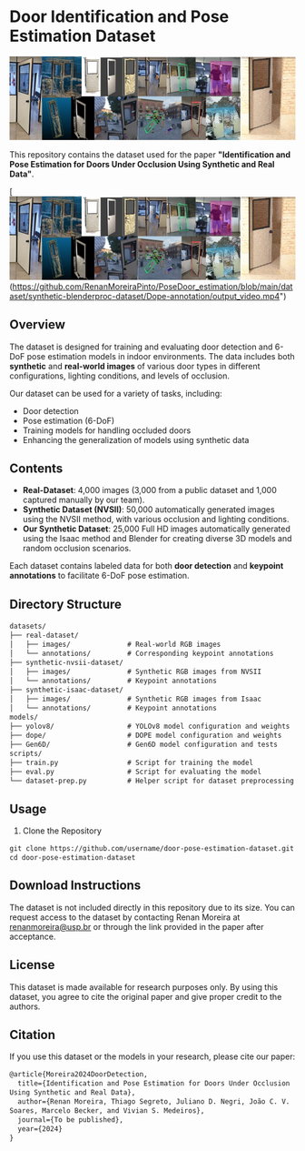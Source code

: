 # Door Identification and Pose Estimation Dataset
![Alt text](images/show.jpg)

This repository contains the dataset used for the paper **"Identification and Pose Estimation for Doors Under Occlusion Using Synthetic and Real Data"**.

[![Watch the video](images/show.jpg) (https://github.com/RenanMoreiraPinto/PoseDoor_estimation/blob/main/dataset/synthetic-blenderproc-dataset/Dope-annotation/output_video.mp4")
## Overview

The dataset is designed for training and evaluating door detection and 6-DoF pose estimation models in indoor environments. The data includes both **synthetic** and **real-world images** of various door types in different configurations, lighting conditions, and levels of occlusion.

Our dataset can be used for a variety of tasks, including:

- Door detection
- Pose estimation (6-DoF)
- Training models for handling occluded doors
- Enhancing the generalization of models using synthetic data

## Contents

- **Real-Dataset**: 4,000 images (3,000 from a public dataset and 1,000 captured manually by our team).
- **Synthetic Dataset (NVSII)**: 50,000 automatically generated images using the NVSII method, with various occlusion and lighting conditions.
- **Our Synthetic Dataset**: 25,000 Full HD images automatically generated using the Isaac method and Blender for creating diverse 3D models and random occlusion scenarios.

Each dataset contains labeled data for both **door detection** and **keypoint annotations** to facilitate 6-DoF pose estimation.

## Directory Structure

```text
datasets/
├── real-dataset/
│   ├── images/              # Real-world RGB images
│   └── annotations/         # Corresponding keypoint annotations
├── synthetic-nvsii-dataset/
│   ├── images/              # Synthetic RGB images from NVSII
│   └── annotations/         # Keypoint annotations
├── synthetic-isaac-dataset/
│   ├── images/              # Synthetic RGB images from Isaac
│   └── annotations/         # Keypoint annotations
models/
├── yolov8/                  # YOLOv8 model configuration and weights
├── dope/                    # DOPE model configuration and weights
├── Gen6D/                   # Gen6D model configuration and tests
scripts/
├── train.py                 # Script for training the model
├── eval.py                  # Script for evaluating the model
└── dataset-prep.py          # Helper script for dataset preprocessing
```

## Usage
1. Clone the Repository
```text
git clone https://github.com/username/door-pose-estimation-dataset.git
cd door-pose-estimation-dataset
```

## Download Instructions
The dataset is not included directly in this repository due to its size. You can request access to the dataset by contacting Renan Moreira at renanmoreira@usp.br 
or through the link provided in the paper after acceptance.

## License
This dataset is made available for research purposes only. By using this dataset, you agree to cite the original paper and give proper credit to the authors.

## Citation
If you use this dataset or the models in your research, please cite our paper:
```
@article{Moreira2024DoorDetection,
  title={Identification and Pose Estimation for Doors Under Occlusion Using Synthetic and Real Data},
  author={Renan Moreira, Thiago Segreto, Juliano D. Negri, João C. V. Soares, Marcelo Becker, and Vivian S. Medeiros},
  journal={To be published},
  year={2024}
}
```




